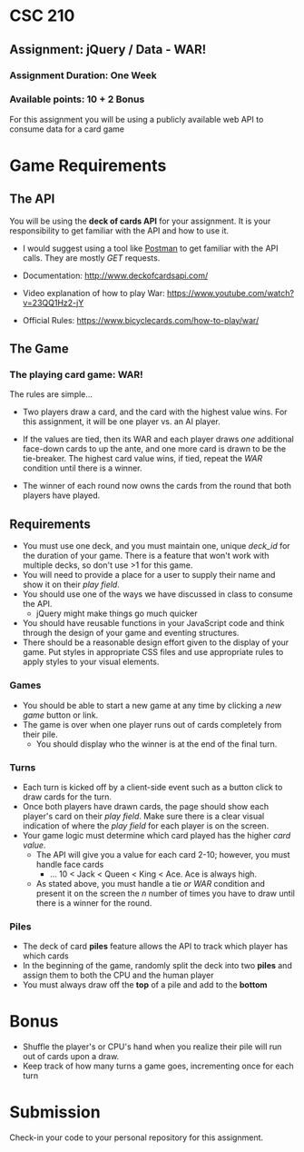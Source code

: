 # CSC 210 
## Assignment: jQuery / Data - **WAR!**
### Assignment Duration: One Week
### Available points: 10 + 2 Bonus

For this assignment you will be using a publicly available web API to consume data for a card game

# Game Requirements
## The API
You will be using the **deck of cards API** for your assignment.
It is your responsibility to get familiar with the API and how to use it.  

* I would suggest using a tool like [Postman](https://www.getpostman.com/) to get familiar with the API calls.  They are mostly *GET* requests. 

* Documentation: http://www.deckofcardsapi.com/

* Video explanation of how to play War: https://www.youtube.com/watch?v=23QQ1Hz2-jY

* Official Rules: https://www.bicyclecards.com/how-to-play/war/

## The Game
### The playing card game: WAR!
The rules are simple...
* Two players draw a card, and the card with the highest value wins.  For this assignment, it will be one player vs. an AI player.

* If the values are tied, then its WAR and each player draws *one* additional face-down cards to up the ante, and one more card is drawn to be the tie-breaker.  The highest card value wins, if tied, repeat the *WAR* condition until there is a winner.
  
* The winner of each round now owns the cards from the round that both players have played.

## Requirements
* You must use one deck, and you must maintain one, unique *deck_id* for the duration of your game.  There is a feature that won't work with multiple decks, so don't use >1 for this game.
* You will need to provide a place for a user to supply their name and show it on their *play field*.
* You should use one of the ways we have discussed in class to consume the API.  
  *   jQuery might make things go much quicker
* You should have reusable functions in your JavaScript code and think through the design of your game and eventing structures.
* There should be a reasonable design effort given to the display of your game.  Put styles in appropriate CSS files and use appropriate rules to apply styles to your visual elements.

### Games
* You should be able to start a new game at any time by clicking a *new game* button or link.
* The game is over when one player runs out of cards completely from their pile.
  * You should display who the winner is at the end of the final turn.

### Turns
* Each turn is kicked off by a client-side event such as a button click to draw cards for the turn.
* Once both players have drawn cards, the page should show each player's card on their *play field*.  Make sure there is a clear visual indication of where the *play field* for each player is on the screen.
* Your game logic must determine which card played has the higher *card value*.
  *   The API will give you a value for each card 2-10; however, you must handle face cards
      *   ... 10 < Jack < Queen < King < Ace.  Ace is always high.
  *   As stated above, you must handle a tie *or WAR* condition and present it on the screen the *n* number of times you have to draw until there is a winner for the round.


### Piles 
  * The deck of card **piles** feature allows the API to track which player has which cards
  * In the beginning of the game, randomly split the deck into two **piles** and assign them to both the CPU and the human player
  * You must always draw off the **top** of a pile and add to the **bottom**


# Bonus
* Shuffle the player's or CPU's hand when you realize their pile will run out of cards upon a draw.
* Keep track of how many turns a game goes, incrementing once for each turn


# Submission
Check-in your code to your personal repository for this assignment.
